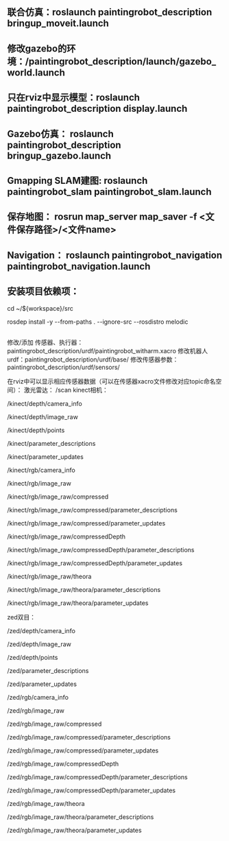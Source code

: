 ## 联合仿真：roslaunch paintingrobot_description bringup_moveit.launch 
## 修改gazebo的环境：/paintingrobot_description/launch/gazebo_world.launch
## 只在rviz中显示模型：roslaunch paintingrobot_description display.launch 
## Gazebo仿真： roslaunch paintingrobot_description bringup_gazebo.launch
## Gmapping SLAM建图: roslaunch paintingrobot_slam paintingrobot_slam.launch
## 保存地图： rosrun map_server map_saver -f <文件保存路径>/<文件name>
## Navigation： roslaunch paintingrobot_navigation paintingrobot_navigation.launch

## 安装项目依赖项：
cd ~/${workspace}/src

rosdep install -y --from-paths . --ignore-src --rosdistro melodic

## 
修改/添加 传感器、执行器：paintingrobot_description/urdf/paintingrobot_witharm.xacro
修改机器人urdf：paintingrobot_description/urdf/base/
修改传感器参数：paintingrobot_description/urdf/sensors/

在rviz中可以显示相应传感器数据（可以在传感器xacro文件修改对应topic命名空间）：
激光雷达：
/scan
kinect相机：

/kinect/depth/camera_info

/kinect/depth/image_raw

/kinect/depth/points

/kinect/parameter_descriptions

/kinect/parameter_updates

/kinect/rgb/camera_info

/kinect/rgb/image_raw

/kinect/rgb/image_raw/compressed

/kinect/rgb/image_raw/compressed/parameter_descriptions

/kinect/rgb/image_raw/compressed/parameter_updates

/kinect/rgb/image_raw/compressedDepth

/kinect/rgb/image_raw/compressedDepth/parameter_descriptions

/kinect/rgb/image_raw/compressedDepth/parameter_updates

/kinect/rgb/image_raw/theora

/kinect/rgb/image_raw/theora/parameter_descriptions

/kinect/rgb/image_raw/theora/parameter_updates

zed双目：

/zed/depth/camera_info

/zed/depth/image_raw

/zed/depth/points

/zed/parameter_descriptions

/zed/parameter_updates

/zed/rgb/camera_info

/zed/rgb/image_raw

/zed/rgb/image_raw/compressed

/zed/rgb/image_raw/compressed/parameter_descriptions

/zed/rgb/image_raw/compressed/parameter_updates

/zed/rgb/image_raw/compressedDepth

/zed/rgb/image_raw/compressedDepth/parameter_descriptions

/zed/rgb/image_raw/compressedDepth/parameter_updates

/zed/rgb/image_raw/theora

/zed/rgb/image_raw/theora/parameter_descriptions

/zed/rgb/image_raw/theora/parameter_updates
